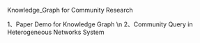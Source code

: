 Knowledge_Graph for Community Research

1、Paper Demo for Knowledge Graph \n
2、Community Query in Heterogeneous Networks System
